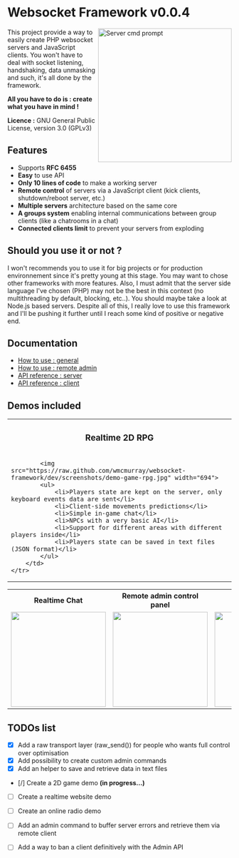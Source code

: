 Websocket Framework v0.0.4
======================================

<img src="https://raw.github.com/wmcmurray/websocket-framework/master/screenshots/server.gif" width="300" align="right" title="Server cmd prompt">
This project provide a way to easily create PHP websocket servers and JavaScript clients.
You won't have to deal with socket listening, handshaking, data unmasking and such, it's all done by the framework.

**All you have to do is : create what you have in mind !**

**Licence :** GNU General Public License, version 3.0 (GPLv3)


Features
-------------------------
* Supports **RFC 6455**
* **Easy** to use API
* **Only 10 lines of code** to make a working server
* **Remote control** of servers via a JavaScript client (kick clients, shutdown/reboot server, etc.)
* **Multiple servers** architecture based on the same core
* **A groups system** enabling internal communications between group clients (like a chatrooms in a chat)
* **Connected clients limit** to prevent your servers from exploding


Should you use it or not ?
-------------------------
I won't recommends you to use it for big projects or for production environnement since it's pretty young at this stage. You may want to chose other frameworks with more features. Also, I must admit that the server side language I've chosen (PHP) may not be the best in this context (no multithreading by default, blocking, etc..). You should maybe take a look at Node.js based servers. Despite all of this, I really love to use this framework and I'll be pushing it further until I reach some kind of positive or negative end.


Documentation
-------------------------
* [How to use : general](https://github.com/wmcmurray/websocket-framework/wiki/How-to-use)
* [How to use : remote admin](https://github.com/wmcmurray/websocket-framework/wiki/Remote-admin)
* [API reference : server](https://github.com/wmcmurray/websocket-framework/wiki/API-reference-:-server)
* [API reference : client](https://github.com/wmcmurray/websocket-framework/wiki/API-reference-:-client)


Demos included
-------------------------
<table>
	<tr>
		<th>
			<h3>Realtime 2D RPG</h3>
		</th>
	</tr>
	<tr>
		<td>
			
			<img src="https://raw.github.com/wmcmurray/websocket-framework/dev/screenshots/demo-game-rpg.jpg" width="694">
			<ul>
				<li>Players state are kept on the server, only keyboard events data are sent</li>
				<li>Client-side movements predictions</li>
				<li>Simple in-game chat</li>
				<li>NPCs with a very basic AI</li>
				<li>Support for different areas with different players inside</li>
				<li>Players state can be saved in text files (JSON format)</li>
			</ul>
		</td>
	</tr>
</table>

<table>
	<tr>
		<th>Realtime Chat</th>
		<th>Remote admin control panel</th>
		<th>Hello world</th>
	</tr>
	<tr>
		<td>
			<img src="https://raw.github.com/wmcmurray/websocket-framework/master/screenshots/demo-chat.gif" width="213">
		</td>
		<td>
			<img src="https://raw.github.com/wmcmurray/websocket-framework/master/screenshots/demo-admin.gif" width="213">
		</td>
		<td>
			<img src="https://raw.github.com/wmcmurray/websocket-framework/master/screenshots/demo-helloworld.gif" width="213">
		</td>
	</tr>
</table>

TODOs list
-------------------------
- [x] Add a raw transport layer (raw_send()) for people who wants full control over optimisation
- [x] Add possibility to create custom admin commands
- [x] Add an helper to save and retrieve data in text files
- [/] Create a 2D game demo <strong>(in progress...)</strong>
- [ ] Create a realtime website demo
- [ ] Create an online radio demo
- [ ] Add an admin command to buffer server errors and retrieve them via remote client
- [ ] Add a way to ban a client definitively with the Admin API

